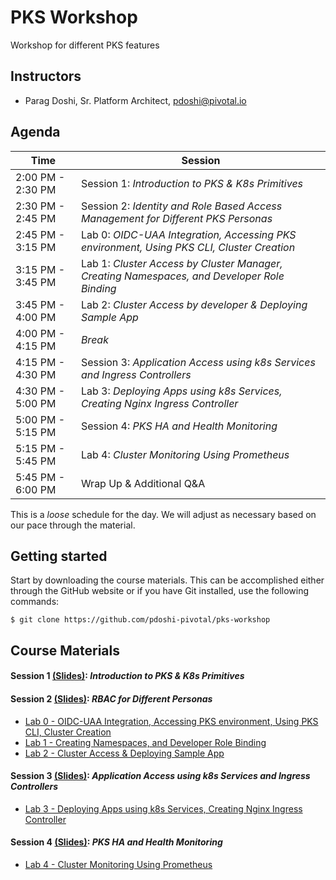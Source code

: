 # PKS Workshop
Workshop for different PKS features

## Instructors
- Parag Doshi, Sr. Platform Architect, pdoshi@pivotal.io

## Agenda

Time | Session
---- | -------
2:00 PM - 2:30 PM | Session 1: _Introduction to PKS & K8s Primitives_
2:30 PM - 2:45 PM | Session 2: _Identity and Role Based Access Management for Different PKS Personas_
2:45 PM - 3:15 PM | Lab 0: _OIDC-UAA Integration, Accessing PKS environment, Using PKS CLI, Cluster Creation_ 
3:15 PM - 3:45 PM | Lab 1: _Cluster Access by Cluster Manager, Creating Namespaces, and Developer Role Binding_ 
3:45 PM - 4:00 PM | Lab 2: _Cluster Access by developer & Deploying Sample App_
4:00 PM - 4:15 PM | _Break_
4:15 PM - 4:30 PM | Session 3: _Application Access using k8s Services and Ingress Controllers_
4:30 PM - 5:00 PM | Lab 3: _Deploying Apps using k8s Services, Creating Nginx Ingress Controller_
5:00 PM - 5:15 PM | Session 4: _PKS HA and Health Monitoring_
5:15 PM - 5:45 PM | Lab 4: _Cluster Monitoring Using Prometheus_
5:45 PM - 6:00 PM | Wrap Up & Additional Q&A


This is a _loose_ schedule for the day. We will adjust as necessary based on our pace through the material.

## Getting started

Start by downloading the course materials.  This can be accomplished either through the GitHub website or if you have Git installed, use the following commands:

```
$ git clone https://github.com/pdoshi-pivotal/pks-workshop
```

## Course Materials

#### Session 1 [(Slides)](session_01/Session_1_Intro_to_PKS_and_k8s.pdf): _Introduction to PKS & K8s Primitives_

#### Session 2 [(Slides)](session_02/Session_2_RBAC_PKS_Personas.pdf): _RBAC for Different Personas_
  - [Lab 0 - OIDC-UAA Integration, Accessing PKS environment, Using PKS CLI, Cluster Creation](session_02/lab_00.adoc)
  - [Lab 1 - Creating Namespaces, and Developer Role Binding](session_02/lab_01.adoc)
  - [Lab 2 - Cluster Access & Deploying Sample App](session_02/lab_02.adoc)

#### Session 3 [(Slides)](session_03/Session_3_k8s_Services_Ingress.pdf): _Application Access using k8s Services and Ingress Controllers_
  - [Lab 3 - Deploying Apps using k8s Services, Creating Nginx Ingress Controller](session_03/lab_03.adoc)
 
 #### Session 4 [(Slides)](session_04/Session_4_PKS_HA_Health_Monitoring.pdf): _PKS HA and Health Monitoring_
  - [Lab 4 - Cluster Monitoring Using Prometheus](session_04/lab_04.adoc)
 
